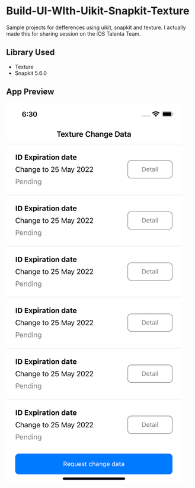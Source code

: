 # Build-UI-WIth-Uikit-Snapkit-Texture
Sample projects for defferences using uikit, snapkit and texture. I actually made this for sharing session on the iOS Talenta Team.

## Library Used

- Texture
- Snapkit 5.6.0

## App Preview

![App Display](https://github.com/galangajisusanto/Build-UI-WIth-Uikit-Snapkit-Texture/blob/main/image/preview_app.png)
